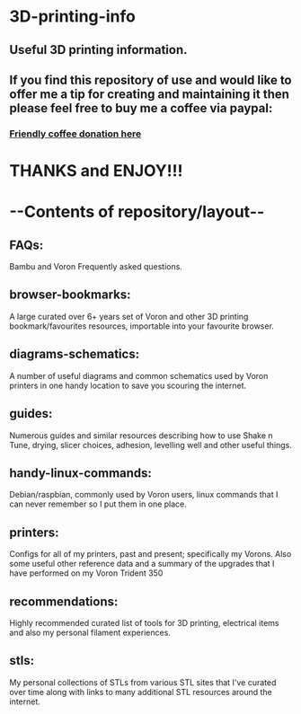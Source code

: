 # 3D-printing-info

## Useful 3D printing information.

## If you find this repository of use and would like to offer me a tip for creating and maintaining it then please feel free to buy me a coffee via paypal:

### [Friendly coffee donation here](https://www.paypal.com/donate/?hosted_button_id=R3DFLDWT2PFC4)

# THANKS and ENJOY!!!

# --Contents of repository/layout--

## FAQs: 

Bambu and Voron Frequently asked questions.
## browser-bookmarks: 

A large curated over 6+ years set of Voron and other 3D printing bookmark/favourites resources, importable into your favourite browser.
## diagrams-schematics: 

A number of useful diagrams and common schematics used by Voron printers in one handy location to save you scouring the internet.
## guides: 

Numerous guides and similar resources describing how to use Shake n Tune, drying, slicer choices, adhesion, levelling well and other useful things.
## handy-linux-commands: 

Debian/raspbian, commonly used by Voron users, linux commands that I can never remember so I put them in one place.
## printers: 

Configs for all of my printers, past and present; specifically my Vorons.  Also some useful other reference data and a summary of the upgrades that I have performed on my Voron Trident 350
## recommendations: 

Highly recommended curated list of tools for 3D printing, electrical items and also my personal filament experiences.
## stls: 

My personal collections of STLs from various STL sites that I've curated over time along with links to many additional STL resources around the internet.
